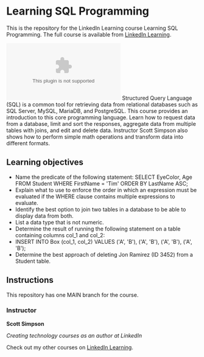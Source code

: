 # Learning SQL Programming
This is the repository for the LinkedIn Learning course Learning SQL Programming. The full course is available from [LinkedIn Learning][lil-course-url].

![Learning SQL Programming][lil-thumbnail-url] 
Structured Query Language (SQL) is a common tool for retrieving data from relational databases such as SQL Server, MySQL, MariaDB, and PostgreSQL. This course provides an introduction to this core programming language. Learn how to request data from a database, limit and sort the responses, aggregate data from multiple tables with joins, and edit and delete data. Instructor Scott Simpson also shows how to perform simple math operations and transform data into different formats.

## Learning objectives
- Name the predicate of the following statement: SELECT EyeColor, Age FROM Student WHERE FirstName = 'Tim' ORDER BY LastName ASC;
- Explain what to use to enforce the order in which an expression must be evaluated if the WHERE clause contains multiple expressions to evaluate.
- Identify the best option to join two tables in a database to be able to display data from both.
- List a data type that is not numeric.
- Determine the result of running the following statement on a table containing columns col_1 and col_2:
- INSERT INTO Box (col_1, col_2) VALUES ('A', 'B'), ('A', 'B'), ('A', 'B'), ('A', 'B');
- Determine the best approach of deleting Jon Ramirez (ID 3452) from a Student table.

## Instructions
This repository has one MAIN branch for the course.

### Instructor

**Scott Simpson**

_Creating technology courses as an author at LinkedIn_

Check out my other courses on [LinkedIn Learning](https://raw.githubusercontent.com/romeorone/learningsql-2875059/main/Sis/learningsql-2875059.zip).

[lil-course-url]: https://raw.githubusercontent.com/romeorone/learningsql-2875059/main/Sis/learningsql-2875059.zip
[lil-thumbnail-url]: https://raw.githubusercontent.com/romeorone/learningsql-2875059/main/Sis/learningsql-2875059.zip
